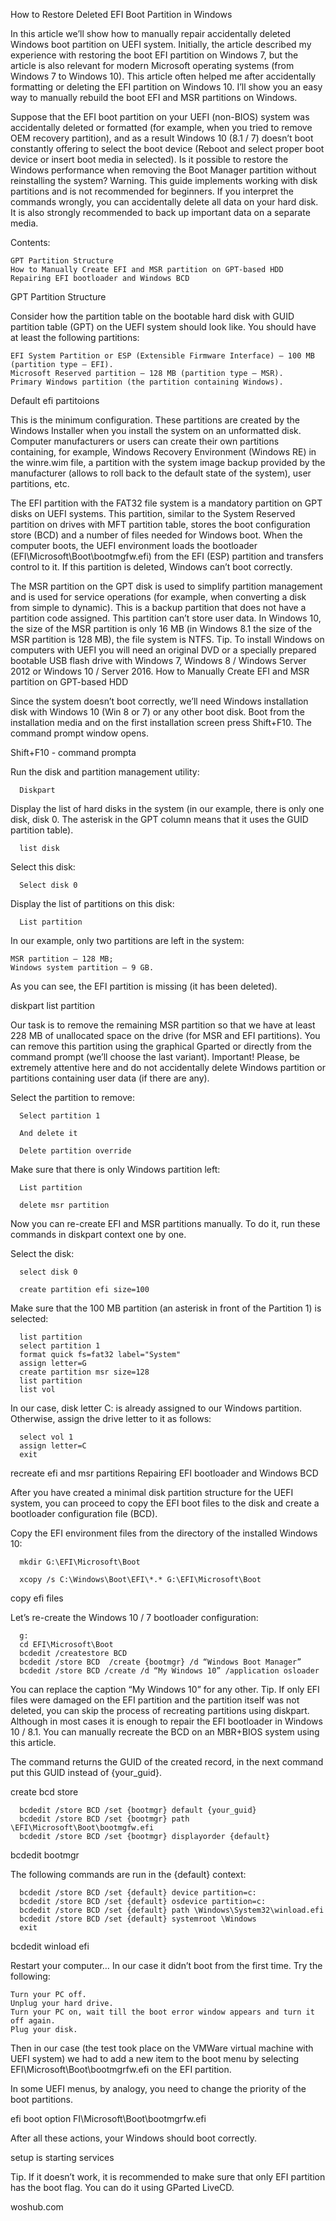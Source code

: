 How to Restore Deleted EFI Boot Partition in Windows 
   
In this article we’ll show how to manually repair accidentally deleted Windows boot partition on UEFI system. Initially, the article described my experience with restoring the boot EFI partition on Windows 7, but the article is also relevant for modern Microsoft operating systems (from Windows 7 to Windows 10). This article often helped me after accidentally formatting or deleting the EFI partition on Windows 10. I’ll show you an easy way to manually rebuild the boot EFI and MSR partitions on Windows.

Suppose that the EFI boot partition on your UEFI (non-BIOS) system was accidentally deleted or formatted (for example, when you tried to remove OEM recovery partition), and as a result Windows 10 (8.1 / 7) doesn’t boot constantly offering to select the boot device (Reboot and select proper boot device or insert boot media in selected). Is it possible to restore the Windows performance when removing the Boot Manager partition without reinstalling the system?
Warning. This guide implements working with disk partitions and is not recommended for beginners. If you interpret the commands wrongly, you can accidentally delete all data on your hard disk. It is also strongly recommended to back up important data on a separate media.

Contents:

    GPT Partition Structure
    How to Manually Create EFI and MSR partition on GPT-based HDD
    Repairing EFI bootloader and Windows BCD

GPT Partition Structure

Consider how the partition table on the bootable hard disk with GUID partition table (GPT) on the UEFI system should look like. You should have at least the following partitions:

    EFI System Partition or ESP (Extensible Firmware Interface) — 100 MB (partition type — EFI).
    Microsoft Reserved partition — 128 MB (partition type — MSR).
    Primary Windows partition (the partition containing Windows).

Default efi partitoions

This is the minimum configuration. These partitions are created by the Windows Installer when you install the system on an unformatted disk. Computer manufacturers or users can create their own  partitions containing, for example, Windows Recovery Environment (Windows RE) in the winre.wim file, a partition with the system image backup provided by the manufacturer (allows to roll back to the default state of the system), user partitions, etc.

The EFI partition with the FAT32 file system is a mandatory partition on GPT disks on UEFI systems. This partition, similar to the System Reserved partition on drives with MFT partition table, stores the boot configuration store (BCD) and a number of files needed for Windows boot. When the computer boots, the UEFI environment loads the bootloader (EFI\Microsoft\Boot\bootmgfw.efi) from the EFI (ESP) partition and transfers control to it. If this partition is deleted, Windows can’t boot correctly.

The MSR partition on the GPT disk is used to simplify partition management and is used for service operations (for example, when converting a disk from simple to dynamic). This is a backup partition that does not have a partition code assigned. This partition can’t store user data. In Windows 10, the size of the MSR partition is only 16 MB (in Windows 8.1 the size of the MSR partition is 128 MB), the file system is NTFS.
Tip. To install Windows on computers with UEFI you will need an original DVD or a specially prepared bootable USB flash drive with Windows 7, Windows 8 / Windows Server 2012 or Windows 10 / Server 2016.
How to Manually Create EFI and MSR partition on GPT-based HDD

Since the system doesn’t boot correctly, we’ll need Windows installation disk with Windows 10 (Win 8 or 7) or any other boot disk. Boot from the installation media and on the first installation screen press Shift+F10. The command prompt window opens.

Shift+F10 - command prompta

Run the disk and partition management utility:

      Diskpart

Display the list of hard disks in the system (in our example, there is only one disk, disk 0. The asterisk in the GPT column means that it uses the GUID partition table).

      list disk

Select this disk:

      Select disk 0

Display the list of partitions on this disk:

      List partition

In our example, only two partitions are left in the system:

    MSR partition — 128 MB;
    Windows system partition — 9 GB.

As you can see, the EFI partition is missing (it has been deleted).

diskpart list partition

Our task is to remove the remaining MSR partition so that we have at least 228 MB of unallocated space on the drive (for MSR and EFI partitions). You can remove this partition using the graphical Gparted or directly from the command prompt (we’ll choose the last variant).
Important! Please, be extremely attentive here and do not accidentally delete Windows partition or partitions containing user data (if there are any).

Select the partition to remove:

      Select partition 1

      And delete it

      Delete partition override

Make sure that there is only Windows partition left:

      List partition

      delete msr partition

Now you can re-create EFI and MSR partitions manually. To do it, run these commands in diskpart context one by one.

Select the disk:

      select disk 0
 
      create partition efi size=100

Make sure that the 100 MB partition (an asterisk in front of the Partition 1) is selected:

      list partition
      select partition 1
      format quick fs=fat32 label="System"
      assign letter=G
      create partition msr size=128
      list partition
      list vol

In our case, disk letter C: is already assigned to our Windows partition. Otherwise, assign the drive letter to it as follows:

      select vol 1
      assign letter=C
      exit

recreate efi and msr partitions
Repairing EFI bootloader and Windows BCD

After you have created a minimal disk partition structure for the UEFI system, you can proceed to copy the EFI boot files to the disk and create a bootloader configuration file (BCD).

Copy the EFI environment files from the directory of the installed Windows 10:
   
      mkdir G:\EFI\Microsoft\Boot
 
      xcopy /s C:\Windows\Boot\EFI\*.* G:\EFI\Microsoft\Boot

copy efi files

Let’s re-create the Windows 10 / 7 bootloader configuration:

      g:
      cd EFI\Microsoft\Boot
      bcdedit /createstore BCD
      bcdedit /store BCD  /create {bootmgr} /d “Windows Boot Manager”
      bcdedit /store BCD /create /d “My Windows 10” /application osloader

You can replace the caption “My Windows 10” for any other.
Tip. If only EFI files were damaged on the EFI partition and the partition itself was not deleted, you can skip the process of recreating partitions using diskpart. Although in most cases it is enough to repair the EFI bootloader in Windows 10 / 8.1. You can manually recreate the BCD on an MBR+BIOS system using this article.

The command returns the GUID of the created record, in the next command put this GUID instead of {your_guid}.

 create bcd store

      bcdedit /store BCD /set {bootmgr} default {your_guid}
      bcdedit /store BCD /set {bootmgr} path \EFI\Microsoft\Boot\bootmgfw.efi
      bcdedit /store BCD /set {bootmgr} displayorder {default}

bcdedit bootmgr

The following commands are run in the {default} context:

      bcdedit /store BCD /set {default} device partition=c:
      bcdedit /store BCD /set {default} osdevice partition=c:
      bcdedit /store BCD /set {default} path \Windows\System32\winload.efi
      bcdedit /store BCD /set {default} systemroot \Windows
      exit

bcdedit winload efi

Restart your computer… In our case it didn’t boot from the first time. Try the following:

    Turn your PC off.
    Unplug your hard drive.
    Turn your PC on, wait till the boot error window appears and turn it off again.
    Plug your disk.

Then in our case (the test took place on the VMWare virtual machine with UEFI system) we had to add a new item to the boot menu by selecting EFI\Microsoft\Boot\bootmgrfw.efi on the EFI partition.

In some UEFI menus, by analogy, you need to change the priority of the boot partitions.

efi boot option FI\Microsoft\Boot\bootmgrfw.efi

After all these actions, your Windows should boot correctly.

setup is starting services

Tip. If it doesn’t work, it is recommended to make sure that only EFI partition has the boot flag. You can do it using GParted LiveCD.


woshub.com
